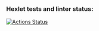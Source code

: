 ### Hexlet tests and linter status:
[![Actions Status](https://github.com/JulijaMoskow/data-analytics-project-92/actions/workflows/hexlet-check.yml/badge.svg)](https://github.com/JulijaMoskow/data-analytics-project-92/actions)